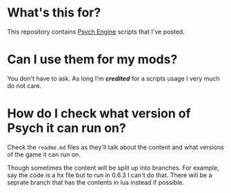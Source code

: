 # What's this for?
This repository contains [Psych Engine](https://github.com/ShadowMario/FNF-PsychEngine) scripts that I've posted.

# Can I use them for my mods?
You don't have to ask. As long I'm ***credited*** for a scripts usage I very much do not care.

# How do I check what version of Psych it can run on?
Check the `readme.md` files as they'll talk about the content and what versions of the game it can run on.

Though sometimes the content will be split up into branches. For example, say the code is a hx file but to run in 0.6.3 I can't do that. There will be a seprate branch that has the contents in lua instead if possible.
